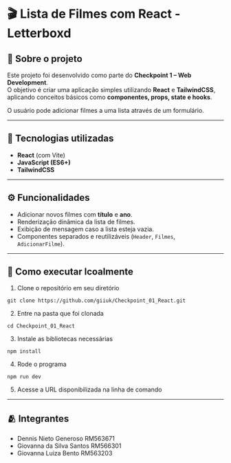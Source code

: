 # 🎬 Lista de Filmes com React - Letterboxd

## 📌 Sobre o projeto
Este projeto foi desenvolvido como parte do **Checkpoint 1 – Web Development**.  
O objetivo é criar uma aplicação simples utilizando **React** e **TailwindCSS**, aplicando conceitos básicos como **componentes, props, state e hooks**.  

O usuário pode adicionar filmes a uma lista através de um formulário.  

---

## 🚀 Tecnologias utilizadas
- **React** (com Vite)  
- **JavaScript (ES6+)**  
- **TailwindCSS**  

---

## ⚙️ Funcionalidades
- Adicionar novos filmes com **título** e **ano**.  
- Renderização dinâmica da lista de filmes.  
- Exibição de mensagem caso a lista esteja vazia.  
- Componentes separados e reutilizáveis (`Header`, `Filmes`, `AdicionarFilme`).  

---

## 📂 Como executar lcoalmente

1. Clone o repositório em seu diretório 
```
git clone https://github.com/giiuk/Checkpoint_01_React.git
```
2. Entre na pasta que foi clonada
 ```
cd Checkpoint_01_React
```
3. Instale as bibliotecas necessárias
```
npm install
```

4. Rode o programa
```
npm run dev
```

5. Acesse a URL disponibilizada na linha de comando

---

## 🫂 Integrantes

- Dennis Nieto Generoso RM563671
- Giovanna da Silva Santos RM566301
- Giovanna Luiza Bento RM563203

